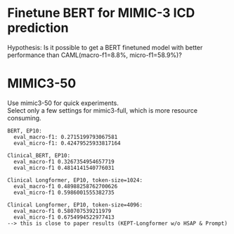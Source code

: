 # Finetune BERT for MIMIC-3 ICD prediction
Hypothesis:
Is it possible to get a BERT finetuned model with better performance than CAML(macro-f1=8.8%, micro-f1=58.9%)?

# MIMIC3-50
Use mimic3-50 for quick experiments. <br>
Select only a few settings for mimic3-full, which is more resource consuming.

```
BERT, EP10:
  eval_macro-f1: 0.2715199793067581
  eval_micro-f1: 0.42479525933817164 

Clinical_BERT, EP10:
  eval_macro-f1 0.3267354954657719
  eval_micro-f1 0.4814141540776031

Clinical Longformer, EP10, token-size=1024:
  eval_macro-f1 0.48988258762700626
  eval_micro-f1 0.5986001555382735

Clinical Longformer, EP10, token-size=4096:
  eval_macro-f1 0.580707539211979
  eval_micro-f1 0.6754994522977413
--> this is close to paper results (KEPT-Longformer w/o HSAP & Prompt)

```


